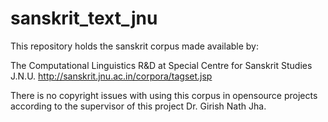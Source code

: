 # sanskrit_text_jnu

This repository holds the sanskrit corpus made available by:

The Computational Linguistics R&D at Special Centre for Sanskrit Studies J.N.U. http://sanskrit.jnu.ac.in/corpora/tagset.jsp

There is no copyright issues with using this corpus in opensource projects according to the supervisor of this project Dr. Girish Nath Jha.
